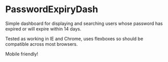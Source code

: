# PasswordExpiryDash

Simple dashboard for displaying and searching users whose password has expired or will expire within 14 days.

Tested as working in IE and Chrome, uses flexboxes so should be compatible across most browsers.

Mobile friendly!

